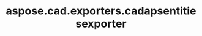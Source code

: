 ﻿---
title: aspose.cad.exporters.cadapsentitiesexporter
second_title: Aspose.CAD for Python via .NET API References
description: 
type: docs
weight: 10
url: /aspose.cad.exporters.cadapsentitiesexporter/
is_root: false
---



